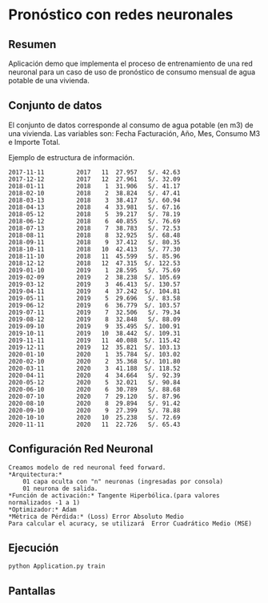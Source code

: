 # Pronóstico con redes neuronales

## Resumen

Aplicación demo que implementa el proceso de entrenamiento de una red neuronal para un caso de uso de pronóstico de consumo mensual de agua potable de una vivienda.

## Conjunto de datos

El conjunto de datos corresponde al consumo de agua potable (en m3) de una vivienda. Las variables son: Fecha Facturación, Año, Mes, Consumo M3 e Importe Total.

Ejemplo de estructura de información.

    2017-11-11         2017   11  27.957   S/. 42.63
    2017-12-12         2017   12  27.961   S/. 32.09
    2018-01-11         2018    1  31.906   S/. 41.17
    2018-02-10         2018    2  38.824   S/. 47.41
    2018-03-13         2018    3  38.417   S/. 60.94
    2018-04-13         2018    4  33.981   S/. 67.16
    2018-05-12         2018    5  39.217   S/. 78.19
    2018-06-12         2018    6  40.855   S/. 76.69
    2018-07-13         2018    7  38.783   S/. 72.53
    2018-08-11         2018    8  32.925   S/. 68.48
    2018-09-11         2018    9  37.412   S/. 80.35
    2018-10-11         2018   10  42.413   S/. 77.30
    2018-11-10         2018   11  45.599   S/. 85.96
    2018-12-12         2018   12  47.315  S/. 122.53
    2019-01-10         2019    1  28.595   S/. 75.69
    2019-02-09         2019    2  38.238  S/. 105.69
    2019-03-12         2019    3  46.413  S/. 130.57
    2019-04-11         2019    4  37.242  S/. 104.81
    2019-05-11         2019    5  29.696   S/. 83.58
    2019-06-12         2019    6  36.779  S/. 103.57
    2019-07-11         2019    7  32.506   S/. 79.34
    2019-08-12         2019    8  32.848   S/. 88.09
    2019-09-10         2019    9  35.495  S/. 100.91
    2019-10-11         2019   10  38.442  S/. 109.31
    2019-11-11         2019   11  40.088  S/. 115.42
    2019-12-11         2019   12  35.821  S/. 103.13
    2020-01-10         2020    1  35.784  S/. 103.02
    2020-02-10         2020    2  35.368  S/. 101.80
    2020-03-11         2020    3  41.188  S/. 118.52
    2020-04-11         2020    4  34.664   S/. 92.39
    2020-05-12         2020    5  32.021   S/. 90.84
    2020-06-10         2020    6  30.789   S/. 88.68
    2020-07-10         2020    7  29.120   S/. 87.96
    2020-08-10         2020    8  29.894   S/. 91.42
    2020-09-10         2020    9  27.399   S/. 78.88
    2020-10-10         2020   10  25.238   S/. 72.69
    2020-11-11         2020   11  22.726   S/. 65.43

## Configuración Red Neuronal

    Creamos modelo de red neuronal feed forward.
    *Arquitectura:* 
        01 capa oculta con "n" neuronas (ingresadas por consola)
        01 neurona de salida.
    *Función de activación:* Tangente Hiperbólica.(para valores normalizados -1 a 1)
    *Optimizador:* Adam
    *Métrica de Pérdida:* (Loss) Error Absoluto Medio
    Para calcular el acuracy, se utilizará  Error Cuadrático Medio (MSE)

## Ejecución

    python Application.py train

## Pantallas

